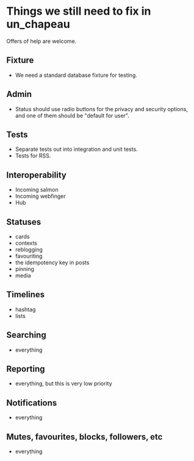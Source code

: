 Things we still need to fix in un_chapeau
=========================================
Offers of help are welcome.

Fixture
-------
- We need a standard database fixture for testing.

Admin
-----
- Status should use radio buttons for the privacy and security options, and
  one of them should be "default for user".

Tests
----
- Separate tests out into integration and unit tests.
- Tests for RSS.

Interoperability
----------------
- Incoming salmon
- Incoming webfinger
- Hub

Statuses
--------
- cards
- contexts
- reblogging
- favouriting
- the idempotency key in posts
- pinning
- media

Timelines
---------
- hashtag
- lists

Searching
---------
- everything

Reporting
---------
- everything, but this is very low priority

Notifications
-------------
- everything

Mutes, favourites, blocks, followers, etc
-----------------------------------------
- everything


